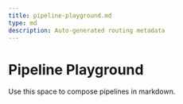 ```yaml
---
title: pipeline-playground.md
type: md
description: Auto-generated routing metadata
---
```


# Pipeline Playground

Use this space to compose pipelines in markdown.

